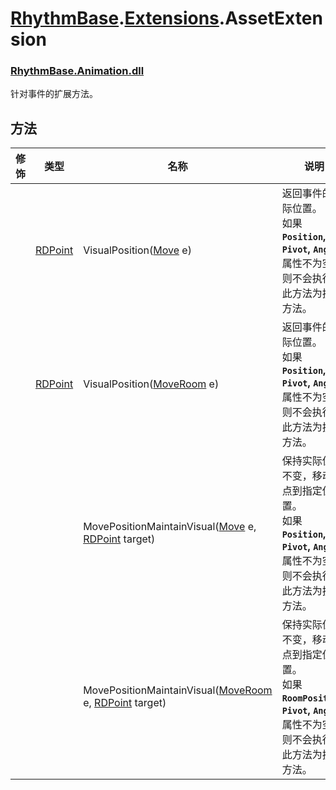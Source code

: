 # [RhythmBase](../../RhythmToolkit.md).[Extensions](../namespace/Extensions.md).AssetExtension
### [RhythmBase.Animation.dll](../assembly/RhythmAnimation.md)
针对事件的扩展方法。

## 方法
修饰 | 类型 | 名称 | 说明
-|-|-|-
| | [RDPoint](../class/RDPoint.md) | VisualPosition([Move](../class/Move.md) e) | 返回事件的实际位置。<br>如果 **`Position`, `Pivot`, `Angle`** 属性不为空，则不会执行。<br>此方法为扩展方法。
| | [RDPoint](../class/RDPoint.md) | VisualPosition([MoveRoom](../class/MoveRoom.md) e) | 返回事件的实际位置。<br>如果 **`Position`, `Pivot`, `Angle`** 属性不为空，则不会执行。<br>此方法为扩展方法。
| | | MovePositionMaintainVisual([Move](../class/Move.md) e, [RDPoint](../class/RDPoint.md) target) | 保持实际位置不变，移动轴点到指定位置。<br>如果 **`Position`, `Pivot`, `Angle`** 属性不为空，则不会执行。<br>此方法为扩展方法。
| | | MovePositionMaintainVisual([MoveRoom](../class/MoveRoom.md) e, [RDPoint](../class/RDPoint.md) target) | 保持实际位置不变，移动轴点到指定位置。<br>如果 **`RoomPosition`, `Pivot`, `Angle`** 属性不为空，则不会执行。<br>此方法为扩展方法。
